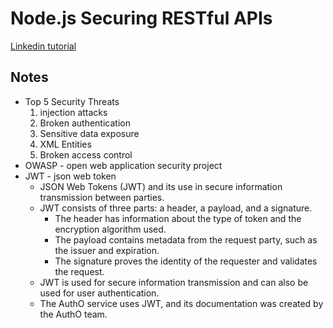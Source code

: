 # Node.js Securing RESTful APIs

[Linkedin tutorial](https://www.linkedin.com/learning/node-js-securing-restful-apis-2)

## Notes

- Top 5 Security Threats
    1. injection attacks
    2. Broken authentication
    3. Sensitive data exposure
    4. XML Entities
    5. Broken access control 
- OWASP - open web application security project
- JWT - json web token
    - JSON Web Tokens (JWT) and its use in secure information transmission between parties. 
    - JWT consists of three parts: a header, a payload, and a signature. 
        - The header has information about the type of token and the encryption algorithm used. 
        - The payload contains metadata from the request party, such as the issuer and expiration. 
        - The signature proves the identity of the requester and validates the request. 
    - JWT is used for secure information transmission and can also be used for user authentication. 
    - The AuthO service uses JWT, and its documentation was created by the AuthO team.